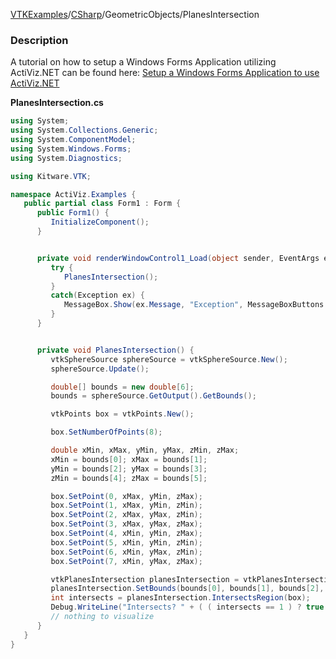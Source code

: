 [VTKExamples](Home)/[CSharp](CSharp)/GeometricObjects/PlanesIntersection

### Description
A tutorial on how to setup a Windows Forms Application utilizing ActiViz.NET can be found here: [Setup a Windows Forms Application to use ActiViz.NET](http://www.vtk.org/Wiki/VTK/CSharp/ActiViz.NET)

**PlanesIntersection.cs**
```csharp
using System;
using System.Collections.Generic;
using System.ComponentModel;
using System.Windows.Forms;
using System.Diagnostics;

using Kitware.VTK;

namespace ActiViz.Examples {
   public partial class Form1 : Form {
      public Form1() {
         InitializeComponent();
      }


      private void renderWindowControl1_Load(object sender, EventArgs e) {
         try {
            PlanesIntersection();
         }
         catch(Exception ex) {
            MessageBox.Show(ex.Message, "Exception", MessageBoxButtons.OK);
         }
      }


      private void PlanesIntersection() {
         vtkSphereSource sphereSource = vtkSphereSource.New();
         sphereSource.Update();

         double[] bounds = new double[6];
         bounds = sphereSource.GetOutput().GetBounds();

         vtkPoints box = vtkPoints.New();

         box.SetNumberOfPoints(8);

         double xMin, xMax, yMin, yMax, zMin, zMax;
         xMin = bounds[0]; xMax = bounds[1];
         yMin = bounds[2]; yMax = bounds[3];
         zMin = bounds[4]; zMax = bounds[5];

         box.SetPoint(0, xMax, yMin, zMax);
         box.SetPoint(1, xMax, yMin, zMin);
         box.SetPoint(2, xMax, yMax, zMin);
         box.SetPoint(3, xMax, yMax, zMax);
         box.SetPoint(4, xMin, yMin, zMax);
         box.SetPoint(5, xMin, yMin, zMin);
         box.SetPoint(6, xMin, yMax, zMin);
         box.SetPoint(7, xMin, yMax, zMax);

         vtkPlanesIntersection planesIntersection = vtkPlanesIntersection.New();
         planesIntersection.SetBounds(bounds[0], bounds[1], bounds[2], bounds[3], bounds[4], bounds[5]);
         int intersects = planesIntersection.IntersectsRegion(box);
         Debug.WriteLine("Intersects? " + ( ( intersects == 1 ) ? true : false ).ToString());
         // nothing to visualize
      }
   }
}
```
